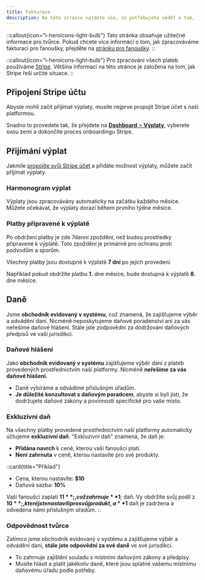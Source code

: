 ```yaml
---
title: Fakturace
description: Na této stránce najdete vše, co potřebujete vědět o tom, jak zpracováváme platby a výplaty.
---
```


::callout{icon="i-heroicons-light-bulb"}
Tato stránka obsahuje užitečné informace pro tvůrce. Pokud chcete více informací o tom, jak zpracováváme fakturaci pro fanoušky, přejděte na [stránku pro fanoušky](/fans/billing).
::

::callout{icon="i-heroicons-light-bulb"}
Pro zpracování všech plateb používáme [Stripe](https://creathors.com). Většina informací na této stránce je založena na tom, jak Stripe řeší určité situace.
::

## Připojení Stripe účtu

Abyste mohli začít přijímat výplaty, musíte nejprve propojit Stripe účet s naší platformou.

Snadno to provedete tak, že přejdete na [**Dashboard** > **Výplaty**](https://dashboard.creathors.com/payouts), vyberete svou zemi a dokončíte proces onboardingu Stripe.

## Přijímání výplat

Jakmile [propojíte svůj Stripe účet](#připojení-stripe-účtu) a přidáte možnost výplaty, můžete začít přijímat výplaty.

### Harmonogram výplat

Výplaty jsou zpracovávány automaticky na začátku každého měsíce. Můžete očekávat, že výplaty dorazí během prvního týdne měsíce.

### Platby připravené k výplatě

Po obdržení platby je zde 7denní zpoždění, než budou prostředky připravené k výplatě. Toto zpoždění je primárně pro ochranu proti podvodům a sporům.

Všechny platby jsou dostupné k výplatě **7 dní** po jejich provedení.

Například pokud obdržíte platbu **1.** dne měsíce, bude dostupná k výplatě **8.** dne měsíce.

## Daně

Jsme **obchodník evidovaný v systému**, což znamená, že zajišťujeme výběr a odvádění daní. Nicméně neposkytujeme daňové poradenství ani za vás neřešíme daňové hlášení. Stále jste zodpovědní za dodržování daňových předpisů ve vaší jurisdikci.

### Daňové hlášení

Jako **obchodník evidovaný v systému** zajišťujeme výběr daní z plateb provedených prostřednictvím naší platformy. Nicméně **neřešíme za vás daňové hlášení**.

- Daně vybíráme a odvádíme příslušným úřadům.
- **Je důležité konzultovat s daňovým poradcem**, abyste si byli jisti, že dodržujete daňové zákony a povinnosti specifické pro vaše místo.

### Exkluzivní daň

Na všechny platby provedené prostřednictvím naší platformy automaticky účtujeme **exkluzivní daň**. "Exkluzivní daň" znamená, že daň je:

- **Přidána navrch** k ceně, kterou vaši fanoušci platí.
- **Není zahrnuta** v ceně, kterou nastavíte pro své produkty.

::card{title="Příklad"}
* Cena, kterou nastavíte: **$10**
* Daňová sazba: **10%**

Vaši fanoušci zaplatí **$11**;, což zahrnuje **$1**; daň. Vy obdržíte svůj podíl z **$10**;, které jste nastavili pro svůj produkt, a **$1** daň je zadržena a odvedena námi příslušným úřadům.
::

### Odpovědnost tvůrce

Zatímco jsme obchodník evidovaný v systému a zajišťujeme výběr a odvádění daní, **stále jste odpovědní za své daně** ve své jurisdikci.

- To zahrnuje zajištění souladu s místními daňovými zákony a předpisy.
- Musíte hlásit a platit jakékoliv daně, které jsou splatné vašemu místnímu daňovému úřadu podle potřeby.
